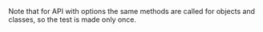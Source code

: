 Note that for API with options the same methods are called for objects and classes, so the test is made only once.